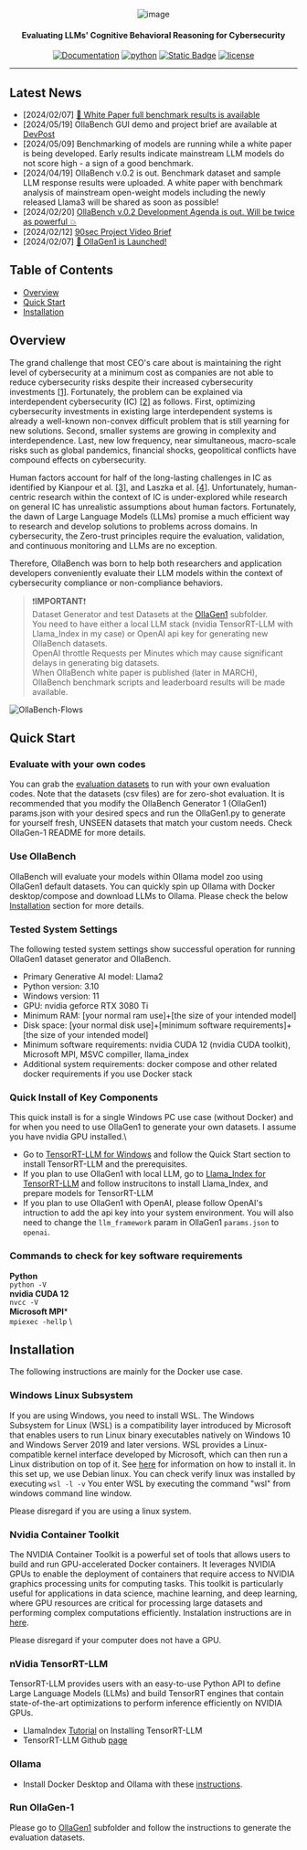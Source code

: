 <div align="center">
  
![image](https://github.com/Cybonto/OllaBench/assets/83996716/ea27ca1c-aad4-4d1e-8e42-73d071a02538)

<h4> Evaluating LLMs' Cognitive Behavioral Reasoning for Cybersecurity</h4>

[![Documentation](https://img.shields.io/badge/docs-latest-brightgreen.svg?style=flat)]()
[![python](https://img.shields.io/badge/python-3.10-green)]()
[![Static Badge](https://img.shields.io/badge/release-0.2-green?style=flat&color=green)]()
[![license](https://img.shields.io/badge/license-Apache%202-blue)](./LICENSE)

---
<div align="left">

## Latest News
* [2024/02/07] [🚀 White Paper full benchmark results is available]([https://github.com/Cybonto/OllaBench/tree/main/OllaGen1](https://arxiv.org/abs/2406.06863))
* [2024/05/19] OllaBench GUI demo and project brief are available at [DevPost](https://devpost.com/software/evaluate-llm-cognitive-behavioral-cybersecurity-reasoning)
* [2024/05/09] Benchmarking of models are running while a white paper is being developed. Early results indicate mainstream LLM models do not score high - a sign of a good benchmark.
* [2024/04/19] OllaBench v.0.2 is out. Benchmark dataset and sample LLM response results were uploaded. A white paper with benchmark analysis of mainstream open-weight models including the newly released Llama3 will be shared as soon as possible!
* [2024/02/20] [OllaBench v.0.2 Development Agenda is out. Will be twice as powerful :boom: ](https://github.com/Cybonto/OllaBench/tree/main/DEV#development-agenda)
* [2024/02/12] [90sec Project Video Brief](https://www.linkedin.com/posts/tamcs_ollabench-advanced-evaluation-of-ai-models-activity-7161816388624404480-OGKS)
* [2024/02/07] [🚀 OllaGen1 is Launched!](https://github.com/Cybonto/OllaBench/tree/main/OllaGen1)

## Table of Contents
- [Overview](#overview)
- [Quick Start](#quick-start)
- [Installation](#installation)

## Overview
The grand challenge that most CEO's care about is maintaining the right level of cybersecurity at a minimum cost as companies are not able to reduce cybersecurity risks despite their increased cybersecurity investments [[1]](https://www.qbusiness.pl/uploads/Raporty/globalrisk2021.pdf). Fortunately, the problem can be explained via interdependent cybersecurity (IC) [[2]](https://www.nber.org/system/files/working_papers/w8871/w8871.pdf) as follows. First, optimizing cybersecurity investments in existing large interdependent systems is already a well-known non-convex difficult problem that is still yearning for new solutions. Second, smaller systems are growing in complexity and interdependence. Last, new low frequency, near simultaneous, macro-scale risks such as global pandemics, financial shocks, geopolitical conflicts have compound effects on cybersecurity.

Human factors account for half of the long-lasting challenges in IC as identified by Kianpour et al. [[3]](https://www.mdpi.com/2071-1050/13/24/13677), and Laszka et al. [[4]](http://real.mtak.hu/21924/1/Buttyan4.pdf). Unfortunately, human-centric research within the context of IC is under-explored while research on general IC has unrealistic assumptions about human factors. Fortunately, the dawn of Large Language Models (LLMs) promise a much efficient way to research and develop solutions to problems across domains. In cybersecurity, the Zero-trust principles require the evaluation, validation, and continuous monitoring and LLMs are no exception.

Therefore, OllaBench was born to help both researchers and application developers conveniently evaluate their LLM models within the context of cybersecurity compliance or non-compliance behaviors.


> :exclamation:**IMPORTANT**:exclamation:\
> Dataset Generator and test Datasets at the [OllaGen1](https://github.com/Cybonto/OllaBench/tree/main/OllaGen-1) subfolder.\
> You need to have either a local LLM stack (nvidia TensorRT-LLM with Llama_Index in my case) or OpenAI api key for generating new OllaBench datasets.\
> OpenAI throttle Requests per Minutes which may cause significant delays in generating big datasets.\
> When OllaBench white paper is published (later in MARCH), OllaBench benchmark scripts and leaderboard results will be made available.

![OllaBench-Flows](https://github.com/Cybonto/OllaBench/assets/83996716/e001451d-9978-4de1-b35c-7eaad3602f22)


## Quick Start
### Evaluate with your own codes
You can grab the [evaluation datasets](https://github.com/Cybonto/OllaBench/tree/main/OllaGen-1) to run with your own evaluation codes. Note that the datasets (csv files) are for zero-shot evaluation. It is recommended that you modify the OllaBench Generator 1 (OllaGen1) params.json with your desired specs and run the OllaGen1.py to generate for yourself fresh, UNSEEN datasets that match your custom needs. Check OllaGen-1 README for more details.
### Use OllaBench
OllaBench will evaluate your models within Ollama model zoo using OllaGen1 default datasets. You can quickly spin up Ollama with Docker desktop/compose and download LLMs to Ollama. Please check the below [Installation](#installation) section for more details.
### Tested System Settings
The following tested system settings show successful operation for running OllaGen1 dataset generator and OllaBench.
- Primary Generative AI model: Llama2
- Python version: 3.10
- Windows version: 11
- GPU: nvidia geforce RTX 3080 Ti
- Minimum RAM: [your normal ram use]+[the size of your intended model]
- Disk space: [your normal disk use]+[minimum software requirements]+[the size of your intended model]
- Minimum software requirements: nvidia CUDA 12 (nvidia CUDA toolkit), Microsoft MPI, MSVC compiller, llama_index
- Additional system requirements: docker compose and other related docker requirements if you use Docker stack
### Quick Install of Key Components
This quick install is for a single Windows PC use case (without Docker) and for when you need to use OllaGen1 to generate your own datasets. I assume you have nvidia GPU installed.\
- Go to [TensorRT-LLM for Windows](https://github.com/NVIDIA/TensorRT-LLM/blob/main/windows/README.md) and follow the Quick Start section to install TensorRT-LLM and the prerequisites.
- If you plan to use OllaGen1 with local LLM, go to [Llama_Index for TensorRT-LLM](https://docs.llamaindex.ai/en/stable/examples/llm/nvidia_tensorrt.html) and follow instrucitons to install Llama_Index, and prepare models for TensorRT-LLM
- If you plan to use OllaGen1 with OpenAI, please follow OpenAI's intruction to add the api key into your system environment. You will also need to change the `llm_framework` param in OllaGen1 `params.json` to `openai`.

### Commands to check for key software requirements
**Python** \
`python -V` \
**nvidia CUDA 12** \
`nvcc -V` \
**Microsoft MPI*** \
`mpiexec -hellp` \

## Installation
The following instructions are mainly for the Docker use case.
### Windows Linux Subsystem
If you are using Windows, you need to install WSL. The Windows Subsystem for Linux (WSL) is a compatibility layer introduced by Microsoft that enables users to run Linux binary executables natively on Windows 10 and Windows Server 2019 and later versions. WSL provides a Linux-compatible kernel interface developed by Microsoft, which can then run a Linux distribution on top of it. See [here](https://learn.microsoft.com/en-us/windows/wsl/install) for information on how to install it. In this set up, we use Debian linux. You can check verify linux was installed by executing
`wsl -l -v`
You enter WSL by executing the command "wsl" from windows command line window.

Please disregard if you are using a linux system.

### Nvidia Container Toolkit
The NVIDIA Container Toolkit is a powerful set of tools that allows users to build and run GPU-accelerated Docker containers. It leverages NVIDIA GPUs to enable the deployment of containers that require access to NVIDIA graphics processing units for computing tasks. This toolkit is particularly useful for applications in data science, machine learning, and deep learning, where GPU resources are critical for processing large datasets and performing complex computations efficiently. Instalation instructions are in [here](https://docs.nvidia.com/datacenter/cloud-native/container-toolkit/latest/install-guide.html).

Please disregard if your computer does not have a GPU.

### nVidia TensorRT-LLM
TensorRT-LLM provides users with an easy-to-use Python API to define Large Language Models (LLMs) and build TensorRT engines that contain state-of-the-art optimizations to perform inference efficiently on NVIDIA GPUs.
- LlamaIndex [Tutorial](https://docs.llamaindex.ai/en/stable/examples/llm/nvidia_tensorrt.html) on Installing TensorRT-LLM
- TensorRT-LLM Github [page](https://github.com/NVIDIA/TensorRT-LLM/blob/main/README.md)

### Ollama
- Install Docker Desktop and Ollama with these [instructions](https://github.com/ollama/ollama).

### Run OllaGen-1
Please go to [OllaGen1](https://github.com/Cybonto/OllaBench/tree/main/OllaGen-1) subfolder and follow the instructions to generate the evaluation datasets.
